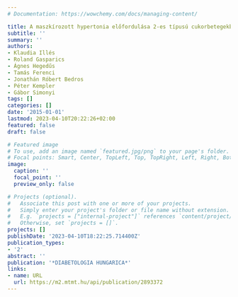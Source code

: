 ```yaml
---
# Documentation: https://wowchemy.com/docs/managing-content/

title: A maszkírozott hypertonia előfordulása 2-es típusú cukorbetegekben
subtitle: ''
summary: ''
authors:
- Klaudia Illés
- Roland Gasparics
- Ágnes Hegedűs
- Tamás Ferenci
- Jonathán Róbert Bedros
- Péter Kempler
- Gábor Simonyi
tags: []
categories: []
date: '2015-01-01'
lastmod: 2023-04-10T20:22:26+02:00
featured: false
draft: false

# Featured image
# To use, add an image named `featured.jpg/png` to your page's folder.
# Focal points: Smart, Center, TopLeft, Top, TopRight, Left, Right, BottomLeft, Bottom, BottomRight.
image:
  caption: ''
  focal_point: ''
  preview_only: false

# Projects (optional).
#   Associate this post with one or more of your projects.
#   Simply enter your project's folder or file name without extension.
#   E.g. `projects = ["internal-project"]` references `content/project/deep-learning/index.md`.
#   Otherwise, set `projects = []`.
projects: []
publishDate: '2023-04-10T18:22:25.714400Z'
publication_types:
- '2'
abstract: ''
publication: '*DIABETOLOGIA HUNGARICA*'
links:
- name: URL
  url: https://m2.mtmt.hu/api/publication/2893372
---
```

